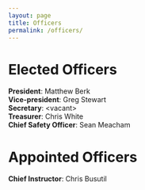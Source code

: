 ```yaml
---
layout: page
title: Officers
permalink: /officers/
---
```

# Elected Officers
**President**: Matthew Berk  
**Vice-president**: Greg Stewart  
**Secretary**: \<vacant\>  
**Treasurer**: Chris White  
**Chief Safety Officer**: Sean Meacham  

# Appointed Officers
**Chief Instructor**: Chris Busutil  


